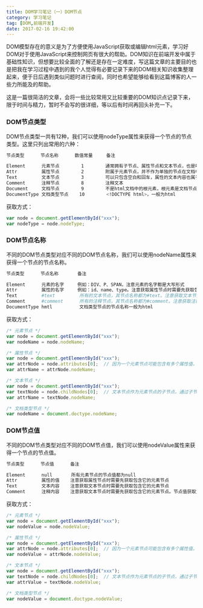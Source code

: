 ```yaml
---
title: DOM学习笔记（一）DOM节点
category: 学习笔记
tag: [DOM,前端开发]
date: 2017-02-16 19:42:00
---
```


DOM模型存在的意义是为了方便使用JavaScript获取或编辑html元素，学习好DOM对于使用JavaScript来控制网页有很大的帮助。DOM知识在前端开发中属于基础性知识，但想要比较全面的了解还是存在一定难度，写这篇文章的主要目的也是把我在学习过程中遇到的我个人觉得有必要记录下来的DOM相关知识收集整理起来，便于日后遇到类似问题时进行查阅，同时也希望能够给看到这篇博客的人一些力所能及的帮助。<!--more-->

这是一篇很简洁的文章，会将一些比较常用又比较重要的DOM知识点记录下来，限于时间与精力，暂时不会写的很详细，等以后有时间再回头补充一下。

### DOM节点类型
DOM节点类型一共有12种，我们可以使用nodeType属性来获得一个节点的节点类型。这里只列出常用的六种：
``` bash
节点类型      节点名称      数值常量     备注

Element      元素节点        1        通常拥有子节点、属性节点和文本节点，也是唯一能够拥有属性节点的节点类型
Attr         属性节点        2        附属于元素节点，并不作为单独的节点在文档中出现
Text         文本节点        3        可以只包含空白和回车，属性的文本内容也属于文本节点
Comment      注释节点        8        注释文本
Document     文档节点        9        不是html文档中的根元素，根元素是文档节点的字节点
DocumentType 文档类型节点    10        <!DOCTYPE html>，一般为html
```
获取方式：
``` javascript
var node = document.getElementById("xxx");
var nodeType = node.nodeType;
```

### DOM节点名称
不同的DOM节点类型对应不同的DOM节点名称，我们可以使用nodeName属性来获得一个节点的节点名称。
``` bash
节点类型      节点名称       备注

Element      元素的名字     例如：DIV、P、SPAN，注意元素的名字都是大写形式
Attr         属性的名字     例如：id、name、type。注意获取属性节点时需要先获取包含它的元素节点
Text         #text         所有的文本节点，其节点名称都为#text。注意获取文本节点时需要先获取包含它的元素节点
Comment      #comment      所有的注释节点，其节点名称都为#comment。注意获取注释节点时需要先获取包含它的元素节点。节点名称获取方式与文本节点相同
DocumentType hmtl          文档类型节点的节点名称一般为html
```
获取方式：
``` javascript
/* 元素节点 */
var node = document.getElementById("xxx");
var nodeName = node.nodeName;

/* 属性节点 */
var node = document.getElementById("xxx");
var attrNode = node.attributes[0];  // 因为一个元素节点可能包含有多个属性值，所以对应的属性节点是数组形式
var attrName = attrNode.nodeName;

/* 文本节点 */
var node = document.getElementById("xxx");
var textNode = node.childNodes[0];  // 文本节点作为元素节点的子节点，通过子节点数组获取
var attrName = textNode.nodeName;

/* 文档类型节点 */
var nodeName = document.doctype.nodeName;
```

### DOM节点值
不同的DOM节点类型对应不同的DOM节点值，我们可以使用nodeValue属性来获得一个节点的节点值。
``` bash
节点类型      节点值      备注

Element      null       所有元素节点的节点值都为null
Attr         属性的值    注意获取属性节点时需要先获取包含它的元素节点
Text         文本内容    注意获取文本节点时需要先获取包含它的元素节点
Comment      注释内容    注意获取文本节点时需要先获取包含它的元素节点。节点值获取方式与文本节点相同
```
获取方式：
``` javascript
/* 元素节点 */
var node = document.getElementById("xxx");
var nodeValue = node.nodeValue;

/* 属性节点 */
var node = document.getElementById("xxx");
var attrNode = node.attributes[0];  // 因为一个元素节点可能包含有多个属性值，所以对应的属性节点是数组形式
var nodeValue = attrNode.nodeValue;

/* 文本节点 */
var node = document.getElementById("xxx");
var textNode = node.childNodes[0];  // 文本节点作为元素节点的子节点，通过子节点数组获取
var attrValue = textNode.nodeValue;

/* 文档类型节点 */
var nodeValue = document.doctype.nodeValue;
```